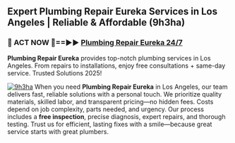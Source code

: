 ## Expert Plumbing Repair Eureka Services in Los Angeles | Reliable & Affordable (9h3ha)  

<h3>🚿 ACT NOW 🌟==►► <a href="https://tinyurl.com/2ne6vx2x" rel="nofollow">Plumbing Repair Eureka 24/7</a></h3>

**Plumbing Repair Eureka** provides top-notch plumbing services in Los Angeles. From repairs to installations, enjoy free consultations + same-day service. Trusted Solutions 2025!

[![9h3ha](https://i.imgur.com/4PFF4AK.jpeg)](https://tinyurl.com/2ne6vx2x)
When you need **Plumbing Repair Eureka** in Los Angeles, our team delivers fast, reliable solutions with a personal touch. We prioritize quality materials, skilled labor, and transparent pricing—no hidden fees. Costs depend on job complexity, parts needed, and urgency. Our process includes a **free inspection**, precise diagnosis, expert repairs, and thorough testing. Trust us for efficient, lasting fixes with a smile—because great service starts with great plumbers.
